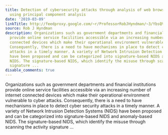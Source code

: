 ```yaml
---
title: Detection of cybersecurity attacks through analysis of web browsing activities
  using principal component analysis
date: '2019-03-09'
linkTitle: http://feedproxy.google.com/~r/ProfessorRobJHyndman/~3/YbsQV4e_Cvw/
source: Rob J Hyndman
description: Organizations such as government departments and financial institutions
  provide online service facilities accessible via an increasing number of internet
  connected devices which make their operational environment vulnerable to cyber attacks.
  Consequently, there is a need to have mechanisms in place to detect cyber security
  attacks in a timely manner. A variety of Network Intrusion Detection Systems (NIDS)
  have been proposed and can be categorized into signature-based NIDS and anomaly-based
  NIDS. The signature-based NIDS, which identify the misuse through scanning the activity
  signature ...
disable_comments: true
---
```

Organizations such as government departments and financial institutions provide online service facilities accessible via an increasing number of internet connected devices which make their operational environment vulnerable to cyber attacks. Consequently, there is a need to have mechanisms in place to detect cyber security attacks in a timely manner. A variety of Network Intrusion Detection Systems (NIDS) have been proposed and can be categorized into signature-based NIDS and anomaly-based NIDS. The signature-based NIDS, which identify the misuse through scanning the activity signature ...